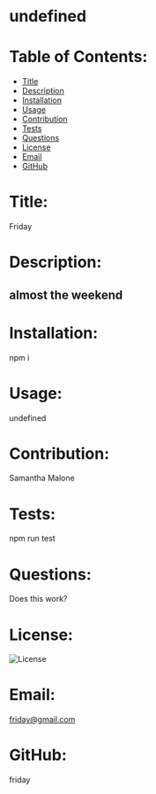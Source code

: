 # undefined
# Table of Contents: 
  * [Title](#title)
  * [Description](#description)
  * [Installation](#installation)
  * [Usage](#usage)
  * [Contribution](#contribution)
  * [Tests](#tests)
  * [Questions](#questions)
  * [License](#license)
  * [Email](#email)
  * [GitHub](#github)

# Title: 
Friday

# Description:
almost the weekend
---
# Installation:
npm i

# Usage:
undefined

# Contribution:
Samantha Malone

# Tests:
npm run test

# Questions:
Does this work?

# License:
![License](https://img.shields.io/badge/License-Apache%202.0-blue.svg)

# Email:
friday@gmail.com

# GitHub:
friday